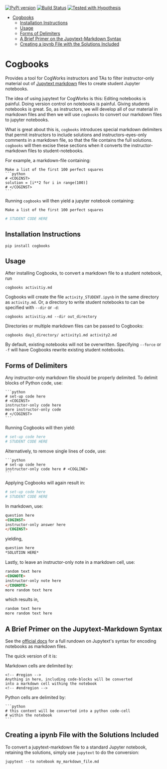 [![PyPi version](https://img.shields.io/pypi/v/cogbooks.svg)](https://pypi.python.org/pypi/cogbooks)
[![Build Status](https://travis-ci.com/CogWorksBWSI/Cogbooks.svg?token=uPrqP4yp9p9borkbzEZh&branch=master)](https://travis-ci.com/CogWorksBWSI/Cogbooks)
[![Tested with Hypothesis](https://img.shields.io/badge/hypothesis-tested-brightgreen.svg)](https://hypothesis.readthedocs.io/)

- [Cogbooks](#cogbooks)
  - [Installation Instructions](#installation-instructions)
  - [Usage](#usage)
  - [Forms of Delimiters](#forms-of-delimiters)
  - [A Brief Primer on the Jupytext-Markdown Syntax](#a-brief-primer-on-the-jupytext-markdown-syntax)
  - [Creating a ipynb File with the Solutions Included](#creating-a-ipynb-file-with-the-solutions-included)


# Cogbooks
Provides a tool for CogWorks instructors and TAs to filter instructor-only material out of [Jupytext markdown](https://jupytext.readthedocs.io/en/latest/introduction.html) files to create student Jupyter notebooks.

The idea of using jupytext for CogWorks is this: Editing notebooks is painful. Doing version control on notebooks is painful. Giving students notebooks is great. So, as instructors, we will develop all of our material in markdown files and then we will use `cogbooks` to convert our markdown files to jupyter notebooks.

What is great about this is, `cogbooks` introduces special markdown delimiters that permit instructors to include solutions and instructors-eyes-only comments in a markdown file, so that the file contains the full solutions. `cogbooks` will then excise these sections when it converts the instructor-markdown files to student-notebooks. 

For example, a markdown-file containing:

````
Make a list of the first 100 perfect squares
```python
# <COGINST>
solution = [i**2 for i in range(100)]
# </COGINST>
```
````
Running `cogbooks` will then yield a jupyter notebook containing:
```
Make a list of the first 100 perfect squares
```
```python
# STUDENT CODE HERE
```


## Installation Instructions
```shell
pip install cogbooks
```

## Usage
After installing Cogbooks, to convert a markdown file to a student notebook, run
```shell
cogbooks activitiy.md
```

Cogbooks will create the file `activity_STUDENT.ipynb` in the same directory as `activity.md`. Or, a directory to write student notebooks to can be specified with `--dir` or `-d`:
```shell
cogbooks activitiy.md --dir out_directory
```

Directories or multiple markdown files can be passed to Cogbooks:
```shell
cogbooks day1_directory/ activity1.md activity2.md
```

By default, existing notebooks will not be overwritten. Specifying `--force` or `-f` will have Cogbooks rewrite existing student notebooks.


## Forms of Delimiters
Any instructor-only markdown file should be properly delimited. To delimit blocks of Python code, use:
````
```python
# set-up code here
# <COGINST>
instructor-only code here
more instructor-only code
# </COGINST>
```
````
Running Cogbooks will then yield:
```python
# set-up code here
# STUDENT CODE HERE
```

Alternatively, to remove single lines of code, use:
````
```python
# set-up code here
instructor-only code here # <COGLINE>
```
````
Applying Cogbooks will again result in:
```python
# set-up code here
# STUDENT CODE HERE
```


In markdown, use:
```markdown
question here
<COGINST>
instructor-only answer here
</COGINST>
```

yielding,
```markdown
question here
*SOLUTION HERE*
```

Lastly, to leave an instructor-only note in a markdown cell, use:
```markdown
random text here
<COGNOTE>
instructor-only note here
</COGNOTE>
more random text here
```

which results in,
```markdown
random text here
more random text here
```

## A Brief Primer on the Jupytext-Markdown Syntax
See the [official docs](https://jupytext.readthedocs.io/en/latest/formats.html#markdown-and-r-markdown) for a full rundown on Jupytext's syntax for encoding notebooks as markdown files.

The quick version of it is: 

Markdown cells are delimited by: 

````
<!-- #region -->
Anything in here, including code-blocks will be converted
into a markdown cell withing the notebook
<!-- #endregion -->
````


Python cells are delimited by:
````
```python
# this content will be converted into a python code-cell
# within the notebook
```
````

## Creating a ipynb File with the Solutions Included

To convert a jupytext-markdown file to a standard Jupyter notebook, retaining the solutions, simply use `jupytext` to do the conversion:

```shell
jupytext --to notebook my_markdown_file.md
```
